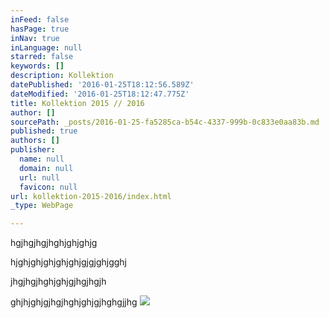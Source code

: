 ```yaml
---
inFeed: false
hasPage: true
inNav: true
inLanguage: null
starred: false
keywords: []
description: Kollektion
datePublished: '2016-01-25T18:12:56.589Z'
dateModified: '2016-01-25T18:12:47.775Z'
title: Kollektion 2015 // 2016
author: []
sourcePath: _posts/2016-01-25-fa5285ca-b54c-4337-999b-0c833e0aa83b.md
published: true
authors: []
publisher:
  name: null
  domain: null
  url: null
  favicon: null
url: kollektion-2015-2016/index.html
_type: WebPage

---
```

hgjhgjhgjhghjghjghjg

hjghjghjghjghjghjgjgjghjgghj

jhgjhgjhghjghjgjhgjhgjh

ghjhjghjgjhgjhghjghjgjhghgjjhg
![](https://the-grid-user-content.s3-us-west-2.amazonaws.com/7887f346-6596-4220-92e6-9e4b717c11c9.jpg)